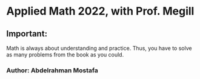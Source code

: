 # Applied Math 2022, with Prof. Megill

## Important: 
Math is always about understanding and practice. Thus, you have to solve as many problems from the book as you could.

### Author: Abdelrahman Mostafa